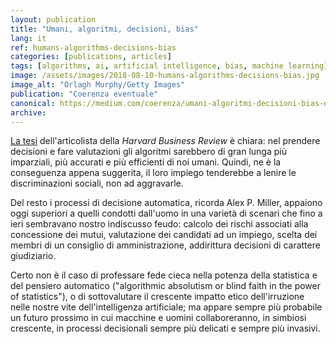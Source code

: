 ```yaml
---
layout: publication
title: "Umani, algoritmi, decisioni, bias"
lang: it
ref: humans-algorithms-decisions-bias
categories: [publications, articles]
tags: [algorithms, ai, artificial intelligence, bias, machine learning]
image: /assets/images/2018-08-10-humans-algorithms-decisions-bias.jpg
image_alt: "Orlagh Murphy/Getty Images"
publication: "Coerenza eventuale"
canonical: https://medium.com/coerenza/umani-algoritmi-decisioni-bias-dd210adcddef
archive:
---
```


[La tesi](https://hbr.org/2018/07/want-less-biased-decisions-use-algorithms) dell'articolista della *Harvard Business Review* è chiara: nel prendere decisioni e fare valutazioni gli algoritmi sarebbero di gran lunga più imparziali, più accurati e più efficienti di noi umani. Quindi, ne è la conseguenza appena suggerita, il loro impiego tenderebbe a lenire le discriminazioni sociali, non ad aggravarle.

Del resto i processi di decisione automatica, ricorda Alex P. Miller, appaiono oggi superiori a quelli condotti dall'uomo in una varietà di scenari che fino a ieri sembravano nostro indiscusso feudo: calcolo dei rischi associati alla concessione dei mutui, valutazione dei candidati ad un impiego, scelta dei membri di un consiglio di amministrazione, addirittura decisioni di carattere giudiziario.

Certo non è il caso di professare fede cieca nella potenza della statistica e del pensiero automatico ("algorithmic absolutism or blind faith in the power of statistics"), o di sottovalutare il crescente impatto etico dell'irruzione nelle nostre vite dell'intelligenza artificiale; ma appare sempre più probabile un futuro prossimo in cui macchine e uomini collaboreranno, in simbiosi crescente, in processi decisionali sempre più delicati e sempre più invasivi.
